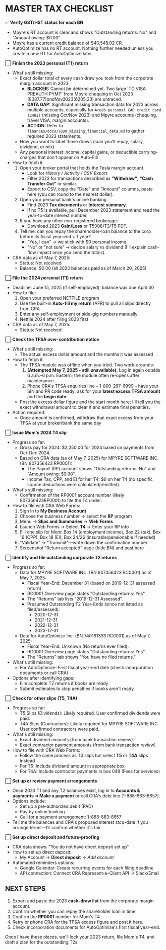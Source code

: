 # MASTER TAX CHECKLIST

✅ **Verify GST/HST status for each BN**
   * Mpyre's RT account is clear and shows "Outstanding returns: No" and "Amount owing: $0.00"
   * Mpyre has a current credit balance of $40,548.02 CR
   * AutoOptimize has no RT account. Nothing further needed unless you create a new RT for AutoOptimize later.

⬜ **Finish the 2023 personal (T1) return**
   * What's still missing:
     * Exact dollar total of every cash draw you took from the corporate margin account in 2023
       * **BLOCKER:** Cannot be determined yet. Two large 'TD VISA PREAUTH PYMT' from Mpyre chequing in Oct 2023 ($8387.77) and Nov 2023 ($6205.23) are untraced.
       * **DATA GAP:** Significant missing transaction data for 2023 across multiple accounts, especially for `Areeb personal CAD credit card (2482)` (missing Oct/Nov 2023) and Mpyre accounts (chequing, travel VISA, margin accounts).
       * **ACTION:** Refer to `finances/docs/TODO_missing_financial_data.md` to gather required 2023 statements.
     * How you want to label those draws (loan you'll repay, salary, dividend, or mix)
     * Any personal interest income, capital gains, or deductible carrying-charges that don't appear on Auto-Fill
   * How to fetch it:
     1. Open your broker portal that holds the Tesla margin account.
        * Look for *History / Activity / CSV Export*.
        * Filter 2023 for transactions described as **"Withdraw"**, **"Cash Transfer Out"** or similar.
        * Export to CSV, copy the "Date" and "Amount" columns, paste here (you can round to the nearest dollar).
     2. Open your personal bank's online banking.
        * Find 2023 **Tax documents** or **Interest summary.**
        * If no T5 is available, pull December 2023 statement and read the year-to-date interest number.
     3. If you have any other non-registered brokerage:
        * Download 2023 **Gain/Loss** or T5008/T3/T5 PDF.
     4. Tell me: can you repay the shareholder-loan balance to the corp before its fiscal year-end + 1 year?
        * "Yes, I can" → we stick with \$0 personal income.
        * "No" or "not sure" → decide salary vs dividend (I'll explain cash-flow impact once you send the totals).
   * CRA data as of May 7, 2025:
     * Status: Not received
     * Balance: $0.00 (all 2023 balances paid as of March 20, 2025)

⬜ **File the 2024 personal (T1) return**
   * Deadline: June 15, 2025 (if self-employed); balance was due April 30
   * How to file:
     1. Open your preferred NETFILE program
     2. Use the built-in **Auto-fill my return** (AFR) to pull all slips directly from CRA
     3. Enter any self-employment or side-gig numbers manually
     4. Netfile 2024 after filing 2023 first
   * CRA data as of May 7, 2025:
     * Status: Not received

⬜ **Check the TFSA over-contribution notice**
   * What's still missing:
     * The actual excess dollar amount and the months it was assessed
   * How to fetch it:
     * The TFSA module was offline when you tried. Two work-arounds:
       1. **(Attempted May 7, 2025 - still unavailable):** Log in again outside 6 a.m.–6 p.m. Eastern; the module often re-opens after maintenance.
       2. Phone CRA's TFSA enquiries line – 1-800-267-6999 – have your SIN and PR code ready; ask for your **latest excess TFSA amount** and the **begin date**.
     * Post the excess dollar figure and the start month here; I'll tell you the exact withdrawal amount to clear it and estimate final penalties.
   * Action required:
     * Once amount is confirmed, withdraw that exact excess from your TFSA at your broker/bank the same day

⬜ **Issue Mom's 2024 T4 slip**
   * Progress so far:
     * Gross pay for 2024: $2,250.00 for 2024 based on payments from Oct-Dec 2024.
     * Based on CRA data (as of May 7, 2025) for MPYRE SOFTWARE INC. (BN 807356423 RP0001):
       * The Payroll (RP) account shows "Outstanding returns: No" and "Amount owing: $0.00".
       * Income Tax, CPP, and EI for her T4: $0 on her T4 (no specific source deductions were calculated/remitted).
   * What's still missing:
     * Confirmation of the RP0001 account number (likely 807356423RP0001) to file the T4 under.
   * How to file with CRA Web Forms:
     1. Sign in to **My Business Account**
     2. Choose the business number → select the **RP** program
     3. Menu → **Slips and Summaries** → **Web Forms**
     4. Launch Web Forms → Select **T4** → Enter your RP info
     5. Fill one slip for Mom: Box 14 (employment income), Box 22 (tax), Box 16 (CPP), Box 18 (EI), Box 24/26 (insurable/pensionable if needed)
     6. "Validate" → "Transmit"—write down the confirmation number
     7. Screenshot "Return accepted" page (hide BN) and post here

⬜ **Identify and file outstanding corporate T2 returns**
   * Progress so far:
     * Data for MPYRE SOFTWARE INC. (BN 807356423 RC0001) as of May 7, 2025:
       * Fiscal Year-End: December 31 (based on 2019-12-31 assessed return).
       * RC0001 Overview page states "Outstanding returns: Yes".
       * The "Returns" tab lists "2019-12-31 Assessed".
       * Presumed Outstanding T2 Year-Ends (since not listed as filed/assessed):
         * 2020-12-31
         * 2021-12-31
         * 2022-12-31
         * 2023-12-31
     * Data for AutoOptimize Inc. (BN 740161336 RC0001) as of May 7, 2025:
       * Fiscal Year-End: Unknown (No returns ever filed).
       * RC0001 Overview page states "Outstanding returns: Yes".
       * The "Returns" tab shows "You have no filed returns."
   * What's still missing:
     * For AutoOptimize: First fiscal year-end date (check incorporation documents or call CRA)
   * Options after identifying gaps:
     * File complete T2 returns if books are ready
     * Submit estimates to stop penalties if books aren't ready

⬜ **Check for other slips (T5, T4A)**
   * Progress so far:
     * T5 Slips (Dividends): Likely required. User confirmed dividends were paid.
     * T4A Slips (Contractors): Likely required for MPYRE SOFTWARE INC. User confirmed contractors were paid.
   * What's still missing:
     * Exact dividend amounts (from bank transaction review)
     * Exact contractor payment amounts (from bank transaction review)
   * How to file with CRA Web Forms:
     * Follow the same process as T4 slips but select **T5** or **T4A** slips instead
     * For T5: Include dividend amount in appropriate box
     * For T4A: Include contractor payments in box 048 (Fees for services)

⬜ **Set up or review payment arrangements**
   * Once 2023 T1 and any T2 balances exist, log in to **Accounts & payments ➜ Make a payment** or call CRA's debt line (1-888-863-8657).
   * Options include:
     * Set up a pre-authorized debit (PAD)
     * Pay by online banking
     * Call for a payment arrangement: 1-888-863-8657
   * Tell me the balances and CRA's proposed interest stop-date if you arrange terms—I'll confirm whether it's fair.

⬜ **Set up direct deposit and future-proofing**
   * CRA data shows: "You do not have direct deposit set up"
   * How to set up direct deposit:
     * My Account → **Direct deposit** → *Add account*
   * Automated reminders options:
     * Google Calendar: Create recurring events for each filing deadline
     * API connection: Connect CRA Represent-a-Client API → Slack/Email

## NEXT STEPS

1. Export and paste the 2023 **cash-draw list** from the corporate margin account.
2. Confirm whether you can repay the shareholder loan in time.
3. Confirm the **RP0001** number for Mom's T4.
4. Retry or phone CRA for the TFSA excess figure and post it here.
5. Check incorporation documents for AutoOptimize's first fiscal year-end.

Once I have these pieces, we'll lock your 2023 return, file Mom's T4, and draft a plan for the outstanding T2s. 